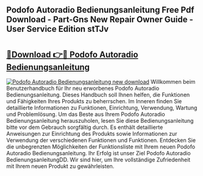 ## Podofo Autoradio Bedienungsanleitung Free Pdf Download - Part-Gns New Repair Owner Guide - User Service Edition stTJv

# <h2><a href="http://df4txxw.blite.top/?on=Podofo+Autoradio+Bedienungsanleitung">🔗Download 👉🔴 Podofo Autoradio Bedienungsanleitung</a></h2>

[![Podofo Autoradio Bedienungsanleitung new download](https://i.imgur.com/lujVjoI.png)](http://df4txxw.blite.top/?on=Podofo+Autoradio+Bedienungsanleitung)
Willkommen beim Benutzerhandbuch für Ihr neu erworbenes Podofo Autoradio Bedienungsanleitung. Dieses Handbuch soll Ihnen helfen, die Funktionen und Fähigkeiten Ihres Produkts zu beherrschen. Im Inneren finden Sie detaillierte Informationen zu Funktionen, Einrichtung, Verwendung, Wartung und Problemlösung. Um das Beste aus Ihrem Podofo Autoradio Bedienungsanleitung herauszuholen, lesen Sie diese Bedienungsanleitung bitte vor dem Gebrauch sorgfältig durch. Es enthält detaillierte Anweisungen zur Einrichtung des Produkts sowie Informationen zur Verwendung der verschiedenen Funktionen und Funktionen. Entdecken Sie die unbegrenzten Möglichkeiten der Funktionsliste mit Ihrem neuen Podofo Autoradio Bedienungsanleitung. Ihr Erfolg ist unser Ziel Podofo Autoradio BedienungsanleitungDD. Wir sind hier, um Ihre vollständige Zufriedenheit mit Ihrem neuen Produkt zu gewährleisten.
